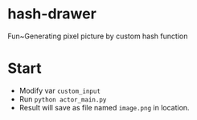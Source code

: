 # hash-drawer
Fun~Generating pixel picture by custom hash function

# Start
- Modify var `custom_input`
- Run `python actor_main.py`
- Result will save as file named `image.png` in location.